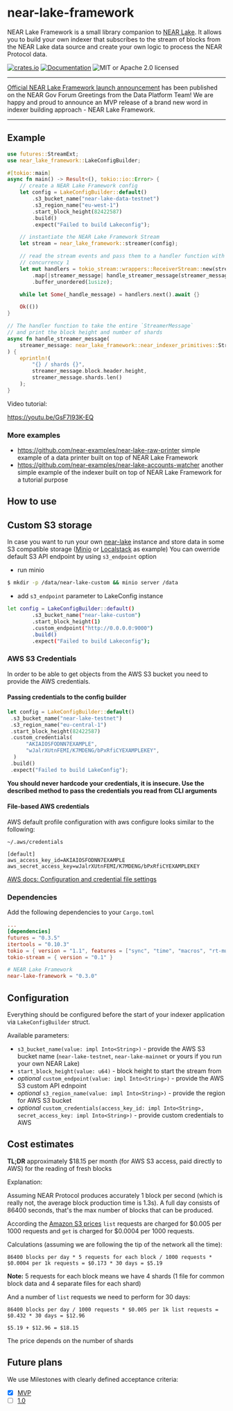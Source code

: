 # near-lake-framework

NEAR Lake Framework is a small library companion to [NEAR Lake](https://github.com/near/near-lake). It allows you to build
your own indexer that subscribes to the stream of blocks from the NEAR Lake data source and create your own logic to process
the NEAR Protocol data.

[![crates.io](https://img.shields.io/crates/v/near-lake-framework?label=latest)](https://crates.io/crates/near-lake-framework)
[![Documentation](https://docs.rs/near-lake-framework/badge.svg)](https://docs.rs/near-lake-framework)
![MIT or Apache 2.0 licensed](https://img.shields.io/crates/l/near-lake-framework.svg)

---

[Official NEAR Lake Framework launch announcement](https://gov.near.org/t/announcement-near-lake-framework-brand-new-word-in-indexer-building-approach/17668) has been published on the NEAR Gov Forum
Greetings from the Data Platform Team! We are happy and proud to announce an MVP release of a brand new word in indexer building approach - NEAR Lake Framework.

---

## Example

```rust
use futures::StreamExt;
use near_lake_framework::LakeConfigBuilder;

#[tokio::main]
async fn main() -> Result<(), tokio::io::Error> {
    // create a NEAR Lake Framework config
    let config = LakeConfigBuilder::default()
        .s3_bucket_name("near-lake-data-testnet")
        .s3_region_name("eu-west-1")
        .start_block_height(82422587)
        .build()
        .expect("Failed to build Lakeconfig");

    // instantiate the NEAR Lake Framework Stream
    let stream = near_lake_framework::streamer(config);

    // read the stream events and pass them to a handler function with
    // concurrency 1
    let mut handlers = tokio_stream::wrappers::ReceiverStream::new(stream)
        .map(|streamer_message| handle_streamer_message(streamer_message))
        .buffer_unordered(1usize);

    while let Some(_handle_message) = handlers.next().await {}

    Ok(())
}

// The handler function to take the entire `StreamerMessage`
// and print the block height and number of shards
async fn handle_streamer_message(
    streamer_message: near_lake_framework::near_indexer_primitives::StreamerMessage,
) {
    eprintln!(
        "{} / shards {}",
        streamer_message.block.header.height,
        streamer_message.shards.len()
    );
}
```

Video tutorial:

https://youtu.be/GsF7I93K-EQ

### More examples

- https://github.com/near-examples/near-lake-raw-printer simple example of a data printer built on top of NEAR Lake Framework
- https://github.com/near-examples/near-lake-accounts-watcher another simple example of the indexer built on top of NEAR Lake Framework for a tutorial purpose

## How to use

## Custom S3 storage

In case you want to run your own [near-lake](https://github.com/near/near-lake) instance and store data in some S3 compatible storage ([Minio](https://min.io/) or [Localstack](https://localstack.cloud/) as example)
You can owerride default S3 API endpoint by using `s3_endpoint` option

- run minio

```bash
$ mkdir -p /data/near-lake-custom && minio server /data
```

- add `s3_endpoint` parameter to LakeConfig instance

```bash
let config = LakeConfigBuilder::default()
        .s3_bucket_name("near-lake-custom")
        .start_block_height(1)
        .custom_endpoint("http://0.0.0.0:9000")
        .build()
        .expect("Failed to build Lakeconfig");
```

### AWS S3 Credentials

In order to be able to get objects from the AWS S3 bucket you need to provide the AWS credentials.

#### Passing credentials to the config builder

```rust
let config = LakeConfigBuilder::default()
 .s3_bucket_name("near-lake-testnet")
 .s3_region_name("eu-central-1")
 .start_block_height(82422587)
 .custom_credentials(
      "AKIAIOSFODNN7EXAMPLE",
      "wJalrXUtnFEMI/K7MDENG/bPxRfiCYEXAMPLEKEY",
  )
 .build()
 .expect("Failed to build LakeConfig");
```
**You should never hardcode your credentials, it is insecure. Use the described method to pass the credentials you read from CLI arguments**

#### File-based AWS credentials

AWS default profile configuration with aws configure looks similar to the following:

`~/.aws/credentials`
```
[default]
aws_access_key_id=AKIAIOSFODNN7EXAMPLE
aws_secret_access_key=wJalrXUtnFEMI/K7MDENG/bPxRfiCYEXAMPLEKEY
```

[AWS docs: Configuration and credential file settings](https://docs.aws.amazon.com/cli/latest/userguide/cli-configure-files.html)

### Dependencies

Add the following dependencies to your `Cargo.toml`

```toml
...
[dependencies]
futures = "0.3.5"
itertools = "0.10.3"
tokio = { version = "1.1", features = ["sync", "time", "macros", "rt-multi-thread"] }
tokio-stream = { version = "0.1" }

# NEAR Lake Framework
near-lake-framework = "0.3.0"
```

## Configuration

Everything should be configured before the start of your indexer application via `LakeConfigBuilder` struct.

Available parameters:

- `s3_bucket_name(value: impl Into<String>)` - provide the AWS S3 bucket name (`near-lake-testnet`, `near-lake-mainnet` or yours if you run your own NEAR Lake)
- `start_block_height(value: u64)` - block height to start the stream from
- *optional* `custom_endpoint(value: impl Into<String>)` - provide the AWS S3 custom API ednpoint
- *optional* `s3_region_name(value: impl Into<String>)` - provide the region for AWS S3 bucket
- *optional* `custom_credentials(access_key_id: impl Into<String>, secret_access_key: impl Into<String>)` - provide custom credentials to AWS

## Cost estimates

**TL;DR** approximately $18.15 per month (for AWS S3 access, paid directly to AWS) for the reading of fresh blocks

Explanation:

Assuming NEAR Protocol produces accurately 1 block per second (which is really not, the average block production time is 1.3s). A full day consists of 86400 seconds, that's the max number of blocks that can be produced.

According the [Amazon S3 prices](https://aws.amazon.com/s3/pricing/?nc1=h_ls) `list` requests are charged for $0.005 per 1000 requests and `get` is charged for $0.0004 per 1000 requests.

Calculations (assuming we are following the tip of the network all the time):

```
86400 blocks per day * 5 requests for each block / 1000 requests * $0.0004 per 1k requests = $0.173 * 30 days = $5.19
```
**Note:** 5 requests for each block means we have 4 shards (1 file for common block data and 4 separate files for each shard)

And a number of `list` requests we need to perform for 30 days:

```
86400 blocks per day / 1000 requests * $0.005 per 1k list requests = $0.432 * 30 days = $12.96

$5.19 + $12.96 = $18.15
```

The price depends on the number of shards

## Future plans

We use Milestones with clearly defined acceptance criteria:

* [x] [MVP](https://github.com/near/near-lake-framework/milestone/1)
* [ ] [1.0](https://github.com/near/near-lake-framework/milestone/2)
